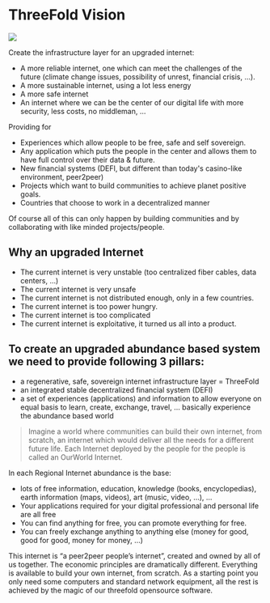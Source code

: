 # ThreeFold Vision

![](solutions_issues_intro/img/high_level_country_overview.png)

Create the infrastructure layer for an upgraded internet:

- A more reliable internet, one which can meet the challenges of the future 
(climate change issues, possibility of unrest, financial crisis, …). 
- A more sustainable internet, using a lot less energy
- A more safe internet
- An internet where we can be the center of our digital life with more security, less costs, no middleman, …

Providing for

- Experiences which allow people to be free, safe and self sovereign.
- Any application which puts the people in the center and allows them to have full control over their data & future.
- New financial systems (DEFI, but different than today's casino-like environment, peer2peer)
- Projects which want to build communities to achieve planet positive goals.
- Countries that choose to work in a decentralized manner

Of course all of this can only happen by building communities and by collaborating with like minded projects/people.

## Why an upgraded Internet

- The current internet is very unstable (too centralized fiber cables, data centers, …)
- The current internet is very unsafe
- The current internet is not distributed enough, only in a few countries.
- The current internet is too power hungry.
- The current internet is too complicated
- The current internet is exploitative, it turned us all into a product.


## To create an upgraded abundance based system we need to provide following 3 pillars:

- a regenerative, safe, sovereign internet infrastructure layer = ThreeFold
- an integrated stable decentralized financial system (DEFI) 
- a set of experiences (applications) and information to allow everyone on equal basis to learn, create, exchange, travel, … basically experience the abundance based world

> Imagine a world where communities can build their own internet, from scratch, an internet which would deliver all the needs for a different future life. Each Internet deployed by the people for the people is called an OurWorld Internet.

In each Regional Internet abundance is the base:

- lots of free information, education, knowledge (books, encyclopedias), earth information (maps, videos), art (music, video, …), …
- Your applications required for your digital professional and personal life are all free
- You can find anything for free, you can promote everything for free.
- You can freely exchange anything to anything else (money for good, good for good, money for money, …)

This internet is “a peer2peer people’s internet”, created and owned by all of us together. The economic principles are dramatically different. Everything is available to build your own internet, from scratch. As a starting point you only need some computers and standard network equipment, all the rest is achieved by the magic of our threefold opensource software.


